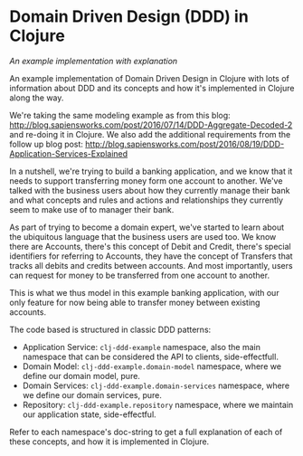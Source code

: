 # Domain Driven Design (DDD) in Clojure
*An example implementation with explanation*

An example implementation of Domain Driven Design in Clojure with lots of information about DDD and its concepts and how it's implemented in Clojure along the way.

We're taking the same modeling example as from this blog: http://blog.sapiensworks.com/post/2016/07/14/DDD-Aggregate-Decoded-2 and re-doing it in Clojure. We also add the additional requirements from the follow up blog post: http://blog.sapiensworks.com/post/2016/08/19/DDD-Application-Services-Explained

In a nutshell, we're trying to build a banking application, and we know that it needs to support transferring money form one account to another. We've talked with the business users about how they currently manage their bank and what concepts and rules and actions and relationships they currently seem to make use of to manager their bank.

As part of trying to become a domain expert, we've started to learn about the ubiquitous language that the business users are used too. We know there are Accounts, there's this concept of Debit and Credit, there's special identifiers for referring to Accounts, they have the concept of Transfers that tracks all debits and credits between accounts. And most importantly, users can request for money to be transferred from one account to another.

This is what we thus model in this example banking application, with our only feature for now being able to transfer money between existing accounts.

The code based is structured in classic DDD patterns:

* Application Service: `clj-ddd-example` namespace, also the main namespace that can be considered the API to clients, side-effectfull.
* Domain Model: `clj-ddd-example.domain-model` namespace, where we define our domain model, pure.
* Domain Services: `clj-ddd-example.domain-services` namespace, where we define our domain services, pure.
* Repository: `clj-ddd-example.repository` namespace, where we maintain our application state, side-effectful.

Refer to each namespace's doc-string to get a full explanation of each of these concepts, and how it is implemented in Clojure.
